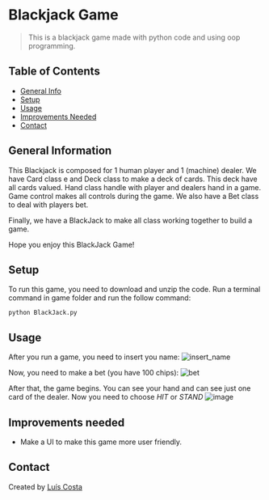 # Blackjack Game
> This is a blackjack game made with python code and using oop programming.

## Table of Contents
* [General Info](#general-information)
* [Setup](#setup)
* [Usage](#usage)
* [Improvements Needed](#improvements-needed)
* [Contact](#contact)


## General Information

This Blackjack is composed for 1 human player and 1 (machine) dealer. 
We have Card class e and Deck class to make a deck of cards. This deck have all cards valued.
Hand class handle with player and dealers hand in a game.
Game control makes all controls during the game.
We also have a Bet class to deal with players bet.

Finally, we have a BlackJack to make all class working together to build a game.

Hope you enjoy this BlackJack Game!

## Setup
To run this game, you need to download and unzip the code.
Run a terminal command in game folder and run the follow command:
```
python BlackJack.py
```

## Usage

After you run a game, you need to insert you name:
![insert_name](https://user-images.githubusercontent.com/99747197/155983777-57ddba9c-c7f7-448c-a875-90be86835529.png)

Now, you need to make a bet (you have 100 chips):
![bet](https://user-images.githubusercontent.com/99747197/155984137-899e4dfa-bedb-4ab5-9ec0-467d134181a2.png)

After that, the game begins. You can see your hand and can see just one card of the dealer. Now you need to choose *HIT* or *STAND*
![image](https://user-images.githubusercontent.com/99747197/155984204-f82d2007-03fe-4034-99d4-cba48bbbbdbf.png)

## Improvements needed

- Make a UI to make this game more user friendly.


## Contact
Created by [Luís Costa](https://www.linkedin.com/in/lu%C3%ADs-costa-793a2414b/)

